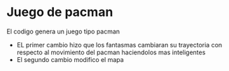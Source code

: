 # Juego de pacman
El codigo genera un juego tipo pacman 
- EL primer cambio hizo que los fantasmas cambiaran su trayectoria con respecto al movimiento del pacman haciendolos mas inteligentes
- El segundo cambio modifico el mapa
